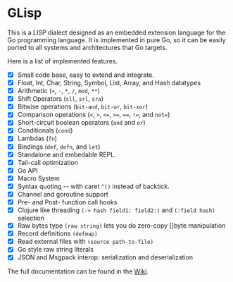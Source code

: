 # GLisp

This is a LISP dialect designed as an embedded extension language for the Go
programming language. It is implemented in pure Go, so it can be easily ported
to all systems and architectures that Go targets.

Here is a list of implemented features.

 * [x] Small code base, easy to extend and integrate.
 * [x] Float, Int, Char, String, Symbol, List, Array, and Hash datatypes
 * [x] Arithmetic (`+`, `-`, `*`, `/`, `mod`, `**`)
 * [x] Shift Operators (`sll`, `srl`, `sra`)
 * [x] Bitwise operations (`bit-and`, `bit-or`, `bit-xor`)
 * [x] Comparison operations (`<`, `>`, `<=`, `>=`, `==`, `!=`, and `not=`)
 * [x] Short-circuit boolean operators (`and` and `or`)
 * [x] Conditionals (`cond`)
 * [x] Lambdas (`fn`)
 * [x] Bindings (`def`, `defn`, and `let`)
 * [x] Standalone and embedable REPL.
 * [x] Tail-call optimization
 * [x] Go API
 * [x] Macro System
 * [x] Syntax quoting -- with caret `^()` instead of backtick.
 * [x] Channel and goroutine support
 * [x] Pre- and Post- function call hooks
 * [x] Clojure like threading `(-> hash field1: field2:)` and `(:field hash)` selection
 * [x] Raw bytes type `(raw string)` lets you do zero-copy []byte manipulation
 * [x] Record definitions `(defmap)`
 * [x] Read external files with `(source path-to-file)`
 * [x] Go style raw string literals
 * [x] JSON and Msgpack interop: serialization and deserialization
 
The full documentation can be found in the [Wiki](https://github.com/glycerine/glisp/wiki).
